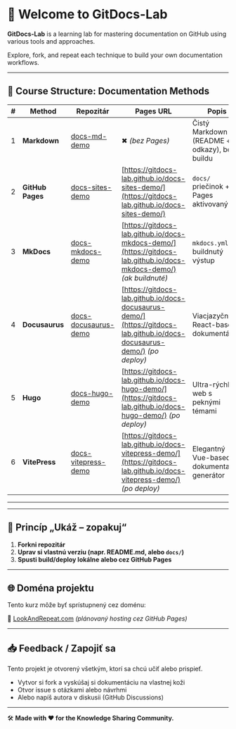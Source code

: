 # 📘 Welcome to GitDocs-Lab

**GitDocs-Lab** is a learning lab for mastering documentation on GitHub using various tools and approaches.

Explore, fork, and repeat each technique to build your own documentation workflows.

---

## 🧭 Course Structure: Documentation Methods


| # | Method           | Repozitár                                                                   | Pages URL                                                                                                                | Popis                                        |
| - | ---------------- | --------------------------------------------------------------------------- | ------------------------------------------------------------------------------------------------------------------------ | -------------------------------------------- |
| 1 | **Markdown**     | [docs-md-demo](https://github.com/GitDocs-Lab/docs-md-demo)                 | ✖ *(bez Pages)*                                                                                                          | Čistý Markdown (README + odkazy), bez buildu |
| 2 | **GitHub Pages** | [docs-sites-demo](https://github.com/GitDocs-Lab/docs-sites-demo)           | [https://gitdocs-lab.github.io/docs-sites-demo/](https://gitdocs-lab.github.io/docs-sites-demo/)                         | `docs/` priečinok + Pages aktivovaný         |
| 3 | **MkDocs**       | [docs-mkdocs-demo](https://github.com/GitDocs-Lab/docs-mkdocs-demo)         | [https://gitdocs-lab.github.io/docs-mkdocs-demo/](https://gitdocs-lab.github.io/docs-mkdocs-demo/) *(ak buildnuté)*      | `mkdocs.yml` + buildnutý výstup              |
| 4 | **Docusaurus**   | [docs-docusaurus-demo](https://github.com/GitDocs-Lab/docs-docusaurus-demo) | [https://gitdocs-lab.github.io/docs-docusaurus-demo/](https://gitdocs-lab.github.io/docs-docusaurus-demo/) *(po deploy)* | Viacjazyčný React-based dokumentátor         |
| 5 | **Hugo**         | [docs-hugo-demo](https://github.com/GitDocs-Lab/docs-hugo-demo)             | [https://gitdocs-lab.github.io/docs-hugo-demo/](https://gitdocs-lab.github.io/docs-hugo-demo/) *(po deploy)*             | Ultra-rýchly web s peknými témami            |
| 6 | **VitePress**    | [docs-vitepress-demo](https://github.com/GitDocs-Lab/docs-vitepress-demo)   | [https://gitdocs-lab.github.io/docs-vitepress-demo/](https://gitdocs-lab.github.io/docs-vitepress-demo/) *(po deploy)*   | Elegantný Vue-based dokumentačný generátor   |

---
---

## 🔁 Princíp „Ukáž – zopakuj“

1. **Forkni repozitár**
2. **Uprav si vlastnú verziu (napr. README.md, alebo `docs/`)**
3. **Spusti build/deploy lokálne alebo cez GitHub Pages**

---

## 🌐 Doména projektu

Tento kurz môže byť sprístupnený cez doménu:

🔗 [LookAndRepeat.com](https://LookAndRepeat.com) *(plánovaný hosting cez GitHub Pages)*

---

## 📥 Feedback / Zapojiť sa

Tento projekt je otvorený všetkým, ktorí sa chcú učiť alebo prispieť.

* Vytvor si fork a vyskúšaj si dokumentáciu na vlastnej koži
* Otvor issue s otázkami alebo návrhmi
* Alebo napíš autora v diskusii (GitHub Discussions)

---

🛠️ **Made with ❤️ for the Knowledge Sharing Community.**


